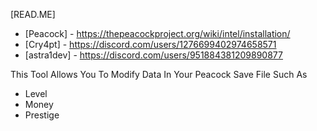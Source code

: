 [READ.ME]

- [Peacock] - https://thepeacockproject.org/wiki/intel/installation/
- [Cry4pt] - https://discord.com/users/1276699402974658571
- [astra1dev] - https://discord.com/users/951884381209890877

This Tool Allows You To Modify Data In Your Peacock Save File Such As

- Level
- Money
- Prestige
